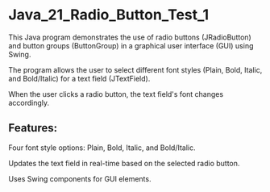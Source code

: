 # Java_21_Radio_Button_Test_1

This Java program demonstrates the use of radio buttons (JRadioButton) and button groups (ButtonGroup) in a graphical user interface (GUI) using Swing.

The program allows the user to select different font styles (Plain, Bold, Italic, and Bold/Italic) for a text field (JTextField).

When the user clicks a radio button, the text field's font changes accordingly.

## Features:

Four font style options: Plain, Bold, Italic, and Bold/Italic.

Updates the text field in real-time based on the selected radio button.

Uses Swing components for GUI elements.
